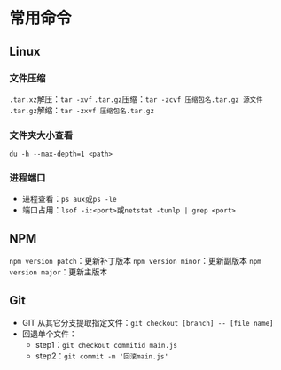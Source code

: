# 常用命令

## Linux

### 文件压缩

`.tar.xz`解压：`tar -xvf`
`.tar.gz`压缩：`tar -zcvf 压缩包名.tar.gz 源文件`
`.tar.gz`解缩：`tar -zxvf 压缩包名.tar.gz`

### 文件夹大小查看

`du -h --max-depth=1 <path>`

### 进程端口

- 进程查看：`ps aux`或`ps -le`
- 端口占用：`lsof -i:<port>`或`netstat -tunlp | grep <port>`

## NPM

`npm version patch`：更新补丁版本
`npm version minor`：更新副版本
`npm version major`：更新主版本

## Git

- GIT 从其它分支提取指定文件：`git checkout [branch] -- [file name]`
- 回退单个文件：
  - step1：`git checkout commitid main.js`
  - step2：`git commit -m '回滚main.js'`
